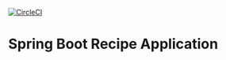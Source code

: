 [![CircleCI](https://dl.circleci.com/status-badge/img/gh/mrdevsam/SBRecipeApp/tree/master.svg?style=svg&circle-token=62dc3f521fd266ec1d0d0feaf5c22154cdf5b69c)](https://dl.circleci.com/status-badge/redirect/gh/mrdevsam/SBRecipeApp/tree/master)
# Spring Boot Recipe Application
